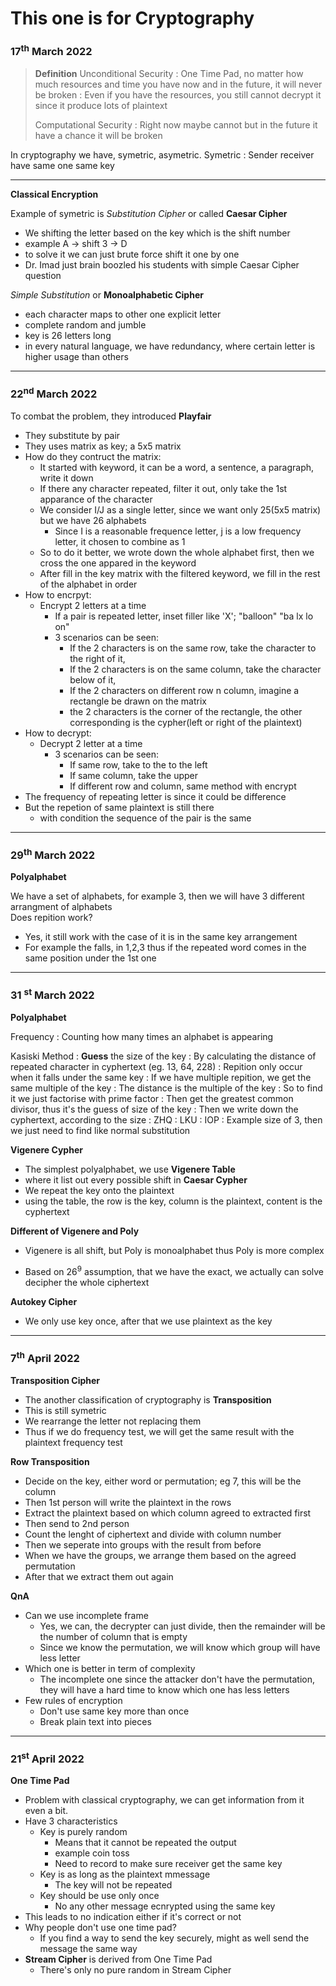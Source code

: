# This one is for Cryptography

### 17<sup>th</sup> March 2022

> **Definition**
> Unconditional Security
> : One Time Pad, no matter how much resources and time you have now and in the future, it will never be broken
> : Even if you have the resources, you still cannot decrypt it since it produce lots of plaintext
>
> Computational Security
> : Right now maybe cannot but in the future it have a chance it will be broken
>

In cryptography we have, symetric, asymetric.
Symetric
: Sender receiver have same one same key

***

**Classical Encryption**

Example of symetric is *Substitution Cipher* or called **Caesar Cipher**
- We shifting the letter based on the key which is the shift number
- example A -> shift 3 -> D
- to solve it we can just brute force shift it one by one
- Dr. Imad just brain boozled his students with simple Caesar Cipher question

*Simple Substitution* or **Monoalphabetic Cipher**
- each character maps to other one explicit letter
- complete random and jumble
- key is 26 letters long
- in every natural language, we have redundancy, where certain letter is higher usage than others

***

### 22<sup>nd</sup> March 2022

To combat the problem, they introduced **Playfair**  
- They substitute by pair
- They uses matrix as key; a 5x5 matrix
- How do they contruct the matrix:
  - It started with keyword, it can be a word, a sentence, a paragraph, write it down
  - If there any character repeated, filter it out, only take the 1st apparance of the character
  - We consider I/J as a single letter, since we want only 25(5x5 matrix) but we have 26 alphabets
    - Since I is a reasonable frequence letter, j is a low frequency letter, it chosen to combine as 1
  - So to do it better, we wrote down the whole alphabet first, then we cross the one appared in the keyword
  - After fill in the key matrix with the filtered keyword, we fill in the rest of the alphabet in order
- How to encrpyt:
  - Encrypt 2 letters at a time
    - If a pair is repeated letter, inset filler like 'X'; "balloon" "ba lx lo on"
    - 3 scenarios can be seen:
      - If the 2 characters is on the same row, take the character to the right of it,
      - If the 2 characters is on the same column, take the character below of it,
      - If the 2 characters on different row n column, imagine a rectangle be drawn on the matrix
      - the 2 characters is the corner of the rectangle, the other corresponding is the cypher(left or right of the plaintext)
- How to decrypt:
  - Decrypt 2 letter at a time
    - 3 scenarios can be seen:
      - If same row, take to the to the left
      - If same column, take the upper
      - If different row and column, same method with encrypt
- The frequency of repeating letter is since it could be difference
- But the repetion of same plaintext is still there
  - with condition the sequence of the pair is the same

***

### 29<sup>th</sup> March 2022

**Polyalphabet**

We have a set of alphabets, for example 3, then we will have 3 different arrangment of alphabets  
Does repition work?
- Yes, it still work with the case of it is in the same key arrangement
- For example the falls, in 1,2,3 thus if the repeated word comes in the same position under the 1st one

***

### 31 <sup>st</sup> March 2022

**Polyalphabet**

Frequency
 : Counting how many times an alphabet is appearing

Kasiski Method
 : **Guess** the size of the key
 : By calculating the distance of repeated character in cyphertext (eg. 13, 64, 228)
 : Repition only occur when it falls under the same key
 : If we have multiple repition, we get the same multiple of the key
 : The distance is the multiple of the key
 : So to find it we just factorise with prime factor
 : Then get the greatest common divisor, thus it's the guess of size of the key
 : Then we write down the cyphertext, according to the size
 : ZHQ
 : LKU
 : IOP
 : Example size of 3, then we just need to find like normal substitution

**Vigenere Cypher**
- The simplest polyalphabet, we use **Vigenere Table**
- where it list out every possible shift in **Caesar Cypher**
- We repeat the key onto the plaintext
- using the table, the row is the key, column is the plaintext, content is the cyphertext

**Different of Vigenere and Poly**
- Vigenere is all shift, but Poly is monoalphabet thus Poly is more complex

- Based on 26<sup>9</sup> assumption, that we have the exact, we actually can solve decipher the whole ciphertext

**Autokey Cipher**
- We only use key once, after that we use plaintext as the key

***

### 7<sup>th</sup> April 2022

**Transposition Cipher**

- The another classification of cryptography is **Transposition**
- This is still symetric 
- We rearrange the letter not replacing them
- Thus if we do frequency test, we will get the same result with the plaintext frequency test

**Row Transposition**

- Decide on the key, either word or permutation; eg 7, this will be the column
- Then 1st person will write the plaintext in the rows
- Extract the plaintext based on which column agreed to extracted first
- Then send to 2nd person
- Count the lenght of ciphertext and divide with column number
- Then we seperate into groups with the result from before
- When we have the groups, we arrange them based on the agreed permutation
- After that we extract them out again

**QnA**
- Can we use incomplete frame
  - Yes, we can, the decrypter can just divide, then the remainder will be the number of column that is empty
  - Since we know the permutation, we will know which group will have less letter
- Which one is better in term of complexity
  - The incomplete one since the attacker don't have the permutation, they will have a hard time to know which one has less letters
- Few rules of encryption
  - Don't use same key more than once
  - Break plain text into pieces

***

### 21<sup>st</sup> April 2022

**One Time Pad**
- Problem with classical cryptography, we can get information from it even a bit.
- Have 3 characteristics
  - Key is purely random
    - Means that it cannot be repeated the output
    - example coin toss
    - Need to record to make sure receiver get the same key
  - Key is as long as the plaintext mmessage
    - The key will not be repeated
  - Key should be use only once
    - No any other message ecnrypted using the same key
- This leads to no indication either if it's correct or not
- Why people don't use one time pad?
  - If you find a way to send the key securely, might as well send the message the same way
- **Stream Cipher** is derived from One Time Pad
  - There's only no pure random in Stream Cipher

